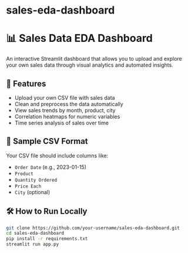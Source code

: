 # sales-eda-dashboard
# 📊 Sales Data EDA Dashboard

An interactive Streamlit dashboard that allows you to upload and explore your own sales data through visual analytics and automated insights.

## 🚀 Features

- Upload your own CSV file with sales data
- Clean and preprocess the data automatically
- View sales trends by month, product, city
- Correlation heatmaps for numeric variables
- Time series analysis of sales over time

## 📁 Sample CSV Format

Your CSV file should include columns like:
- `Order Date` (e.g., 2023-01-15)
- `Product`
- `Quantity Ordered`
- `Price Each`
- `City` (optional)

## 🛠 How to Run Locally

```bash
git clone https://github.com/your-username/sales-eda-dashboard.git
cd sales-eda-dashboard
pip install -r requirements.txt
streamlit run app.py

